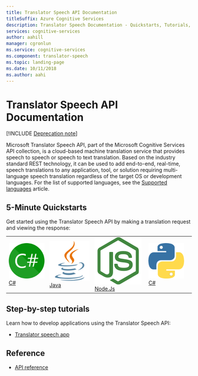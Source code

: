 ```yaml
---
title: Translator Speech API Documentation
titleSuffix: Azure Cognitive Services
description: Translator Speech Documentation - Quickstarts, Tutorials, and API Reference
services: cognitive-services
author: aahill
manager: cgronlun
ms.service: cognitive-services
ms.component: translator-speech 
ms.topic: landing-page
ms.date: 10/11/2018
ms.author: aahi
---
```


# Translator Speech API Documentation

[!INCLUDE [Deprecation note](../../../includes/cognitive-services-translator-speech-deprecation-note.md)]

Microsoft Translator Speech API, part of the Microsoft Cognitive Services API collection, is a cloud-based machine translation service that provides speech to speech or speech to text translation. Based on the industry standard REST technology, it can be used to add end-to-end, real-time, speech translations to any application, tool, or solution requiring multi-language speech translation regardless of the target OS or development languages. For the list of supported languages, see the [Supported languages](languages.md) article.  

## 5-Minute Quickstarts

Get started using the Translator Speech API by making a translation request and viewing the response:

|   |   |   |   |   |
|---|---|---|---|---|
| [![Csharp](media/index/logo_csharp.svg) C#](quickstarts/csharp.md)  | [![Java](media/index/logo_java.svg) Java](quickstarts/java.md)  | [![Node.Js](media/index/logo_nodejs.svg) Node.Js](quickstarts/node.md)  | [![python](media/index/logo_python.svg) C#](quickstarts/python.md)  |

## Step-by-step tutorials

Learn how to develop applications using the Translator Speech API:

* [Translator speech app](tutorial-translator-speech-csharp.md)

## Reference

* [API reference](https://aka.ms/translator-speech-api)